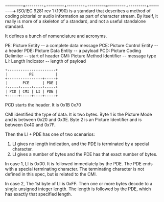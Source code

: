 ---------=---------+---------+---------+---------=---------+---------+---------+
ISO/IEC 9281 rev 1 (1990) is a standard that describes a method of coding
pictorial or audio information as part of character stream.  By itself,
it really is more of a skeleton of a standard, and not a useful standalone
standard.

It defines a bunch of nomenclature and acronyms.

PE: Picture Entity -- a complete data message
PCE: Picture Control Entity -- a header
PDE: Picture Data Entity -- a payload
PCD: Picture Coding Delimiter -- start of header
CMI: Picture Method Identifier -- message type
LI: Length Indicator -- length of payload

```
+----------------------+
|          PE          |
+----------------+-----+
|       PCE      | PDE |
+-----+-----+----+-----+
| PCD | CMI | LI | PDE |
+-----+-----+----+-----+
```

PCD starts the header. It is 0x1B 0x70

CMI identified the type of data. It is two bytes.
Byte 1 is the Picture Mode and is between 0x20 and 0x3E.
Byte 2 is an Picture Identifier and is between 0x40 and 0x7F.

Then the LI + PDE has one of two scenarios:

1. LI gives no length indication, and the PDE is terminated by a special character.
2. LI gives a number of bytes and the PDE has that exact number of bytes.

In case 1, LI is 0x00. It is followed immediately by the PDE. The PDE ends with a special
terminating character.  The terminating character
is not defined in this spec, but is related to the CMI.

In case 2, The 1st byte of LI is 0xFF.
Then one or more bytes decode to a single unsigned integer length.
The length is followed by the PDE, which has exactly that specified length.
